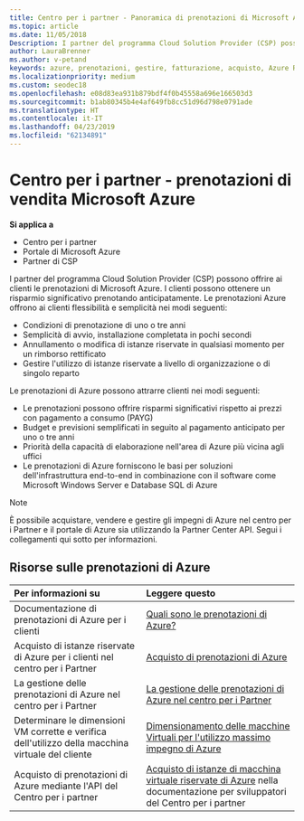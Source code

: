 ```yaml
---
title: Centro per i partner - Panoramica di prenotazioni di Microsoft Azure | Centro per i partner
ms.topic: article
ms.date: 11/05/2018
Description: I partner del programma Cloud Solution Provider (CSP) possono offrire ai clienti le prenotazioni di Microsoft Azure.
author: LauraBrenner
ms.author: v-petand
keywords: azure, prenotazioni, gestire, fatturazione, acquisto, Azure RI, istanze di Azure
ms.localizationpriority: medium
ms.custom: seodec18
ms.openlocfilehash: e08d83ea931b879bdf4f0b45558a696e166503d3
ms.sourcegitcommit: b1ab80345b4e4af649fb8cc51d96d798e0791ade
ms.translationtype: HT
ms.contentlocale: it-IT
ms.lasthandoff: 04/23/2019
ms.locfileid: "62134891"
---
```

# <a name="partner-center---sell-microsoft-azure-reservations"></a>Centro per i partner - prenotazioni di vendita Microsoft Azure

<!--Maggie, 12/7/18 - Added "Partner Center" to metadata title and H1 title as per Catherine Watson in bug #19868631-->

**Si applica a**

- Centro per i partner
- Portale di Microsoft Azure
- Partner di CSP

I partner del programma Cloud Solution Provider (CSP) possono offrire ai clienti le prenotazioni di Microsoft Azure. I clienti possono ottenere un risparmio significativo prenotando anticipatamente. Le prenotazioni Azure offrono ai clienti flessibilità e semplicità nei modi seguenti:

- Condizioni di prenotazione di uno o tre anni
- Semplicità di avvio, installazione completata in pochi secondi
- Annullamento o modifica di istanze riservate in qualsiasi momento per un rimborso rettificato
- Gestire l'utilizzo di istanze riservate a livello di organizzazione o di singolo reparto 

Le prenotazioni di Azure possono attrarre clienti nei modi seguenti:

- Le prenotazioni possono offrire risparmi significativi rispetto ai prezzi con pagamento a consumo (PAYG)
- Budget e previsioni semplificati in seguito al pagamento anticipato per uno o tre anni
- Priorità della capacità di elaborazione nell'area di Azure più vicina agli uffici
- Le prenotazioni di Azure forniscono le basi per soluzioni dell'infrastruttura end-to-end in combinazione con il software come Microsoft Windows Server e Database SQL di Azure

>[!NOTE]
> È possibile acquistare, vendere e gestire gli impegni di Azure nel centro per i Partner e il portale di Azure sia utilizzando la Partner Center API. Segui i collegamenti qui sotto per informazioni.

## <a name="azure-reservations-resources"></a>Risorse sulle prenotazioni di Azure

|**Per informazioni su**   |**Leggere questo**    |
|:-----------------------------|:-----------------|
| Documentazione di prenotazioni di Azure per i clienti | [Quali sono le prenotazioni di Azure?](https://docs.microsoft.com/azure/billing/billing-save-compute-costs-reservations)
|Acquisto di istanze riservate di Azure per i clienti nel centro per i Partner   |[Acquisto di prenotazioni di Azure](azure-reservations-buying.md)
|La gestione delle prenotazioni di Azure nel centro per i Partner | [La gestione delle prenotazioni di Azure nel centro per i Partner](azure-reservations-manage.md)
|Determinare le dimensioni VM corrette e verifica dell'utilizzo della macchina virtuale del cliente   |[Dimensionamento delle macchine Virtuali per l'utilizzo massimo impegno di Azure](azure-usage.md)   |
|Acquisto di prenotazioni di Azure mediante l'API del Centro per i partner | [Acquisto di istanze di macchina virtuale riservate di Azure](https://docs.microsoft.com/partner-center/develop/purchase-azure-reservations) nella documentazione per sviluppatori del Centro per i partner